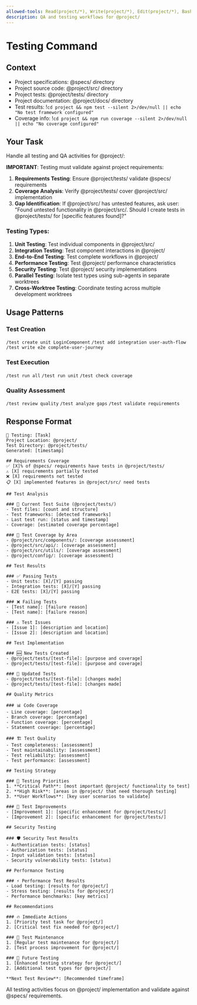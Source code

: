 ```yaml
---
allowed-tools: Read(project/*), Write(project/*), Edit(project/*), Bash(cd project && *), Grep(project/*), Glob(project/*)
description: QA and testing workflows for @project/
---
```


# Testing Command

## Context

- Project specifications: @specs/ directory
- Project source code: @project/src/ directory
- Project tests: @project/tests/ directory
- Project documentation: @project/docs/ directory
- Test results: !`cd project && npm test --silent 2>/dev/null || echo "No test framework configured"`
- Coverage info: !`cd project && npm run coverage --silent 2>/dev/null || echo "No coverage configured"`

## Your Task

Handle all testing and QA activities for @project/:

**IMPORTANT**: Testing must validate against project requirements:

1. **Requirements Testing**: Ensure @project/tests/ validate @specs/ requirements
2. **Coverage Analysis**: Verify @project/tests/ cover @project/src/ implementation
3. **Gap Identification**: If @project/src/ has untested features, ask user:
   "Found untested functionality in @project/src/. Should I create tests in @project/tests/ for [specific features found]?"

### Testing Types:

1. **Unit Testing**: Test individual components in @project/src/
2. **Integration Testing**: Test component interactions in @project/
3. **End-to-End Testing**: Test complete workflows in @project/
4. **Performance Testing**: Test @project/ performance characteristics
5. **Security Testing**: Test @project/ security implementations
6. **Parallel Testing**: Isolate test types using sub-agents in separate worktrees
7. **Cross-Worktree Testing**: Coordinate testing across multiple development worktrees

## Usage Patterns

### Test Creation

`/test create unit LoginComponent`
`/test add integration user-auth-flow`
`/test write e2e complete-user-journey`

### Test Execution

`/test run all`
`/test run unit`
`/test check coverage`

### Quality Assessment

`/test review quality`
`/test analyze gaps`
`/test validate requirements`

## Response Format

```text
🧪 Testing: [Task]
Project Location: @project/
Test Directory: @project/tests/
Generated: [timestamp]

## Requirements Coverage
✅ [X]% of @specs/ requirements have tests in @project/tests/
⚠️ [X] requirements partially tested
❌ [X] requirements not tested
📋 [X] implemented features in @project/src/ need tests

## Test Analysis

### 📁 Current Test Suite (@project/tests/)
- Test files: [count and structure]
- Test frameworks: [detected frameworks]
- Last test run: [status and timestamp]
- Coverage: [estimated coverage percentage]

### 🎯 Test Coverage by Area
- @project/src/components/: [coverage assessment]
- @project/src/api/: [coverage assessment]
- @project/src/utils/: [coverage assessment]
- @project/config/: [coverage assessment]

## Test Results

### ✅ Passing Tests
- Unit tests: [X]/[Y] passing
- Integration tests: [X]/[Y] passing
- E2E tests: [X]/[Y] passing

### ❌ Failing Tests
- [Test name]: [failure reason]
- [Test name]: [failure reason]

### ⚠️ Test Issues
- [Issue 1]: [description and location]
- [Issue 2]: [description and location]

## Test Implementation

### 🆕 New Tests Created
- @project/tests/[test-file]: [purpose and coverage]
- @project/tests/[test-file]: [purpose and coverage]

### 🔄 Updated Tests
- @project/tests/[test-file]: [changes made]
- @project/tests/[test-file]: [changes made]

## Quality Metrics

### 📊 Code Coverage
- Line coverage: [percentage]
- Branch coverage: [percentage]
- Function coverage: [percentage]
- Statement coverage: [percentage]

### 🏗️ Test Quality
- Test completeness: [assessment]
- Test maintainability: [assessment]
- Test reliability: [assessment]
- Test performance: [assessment]

## Testing Strategy

### 🎯 Testing Priorities
1. **Critical Path**: [most important @project/ functionality to test]
2. **High Risk**: [areas in @project/ that need thorough testing]
3. **User Workflows**: [key user scenarios to validate]

### 🔧 Test Improvements
- [Improvement 1]: [specific enhancement for @project/tests/]
- [Improvement 2]: [specific enhancement for @project/tests/]

## Security Testing

### 🛡️ Security Test Results
- Authentication tests: [status]
- Authorization tests: [status]
- Input validation tests: [status]
- Security vulnerability tests: [status]

## Performance Testing

### ⚡ Performance Test Results
- Load testing: [results for @project/]
- Stress testing: [results for @project/]
- Performance benchmarks: [key metrics]

## Recommendations

### 🔥 Immediate Actions
1. [Priority test task for @project/]
2. [Critical test fix needed for @project/]

### 📅 Test Maintenance
1. [Regular test maintenance for @project/]
2. [Test process improvement for @project/]

### 🚀 Future Testing
1. [Enhanced testing strategy for @project/]
2. [Additional test types for @project/]

**Next Test Review**: [Recommended timeframe]
```

All testing activities focus on @project/ implementation and validate against @specs/ requirements.